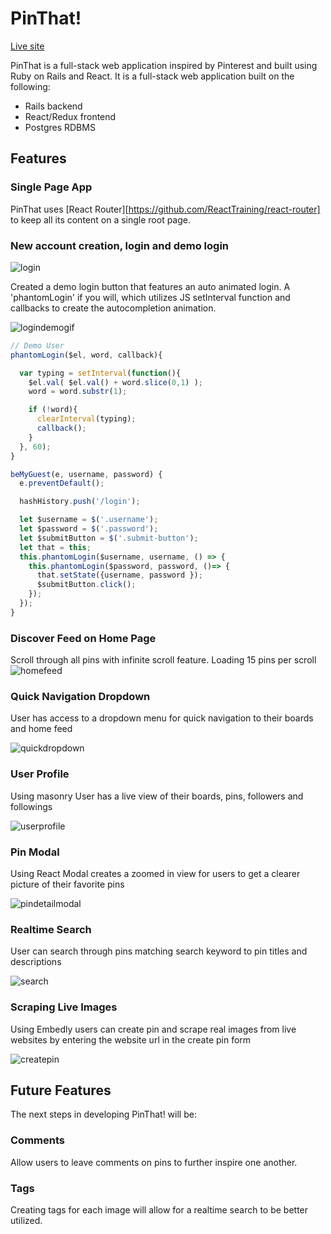 # PinThat!

[Live site][pinspiration]

[pinspiration]: http://www.pinthat.space

PinThat is a full-stack web application inspired by Pinterest and built using Ruby on Rails and React.
It is a full-stack web application built on the following:

*  Rails backend
*  React/Redux frontend
*  Postgres RDBMS

## Features

### Single Page App

PinThat uses [React Router][https://github.com/ReactTraining/react-router] to keep all its content on a single root page.



### New account creation, login and demo login
![login]

Created a demo login button that features an auto animated login. A 'phantomLogin' if you will, which utilizes JS setInterval function and callbacks to create the autocompletion animation.

![logindemogif]

```js
// Demo User
phantomLogin($el, word, callback){

  var typing = setInterval(function(){
    $el.val( $el.val() + word.slice(0,1) );
    word = word.substr(1);

    if (!word){
      clearInterval(typing);
      callback();
    }
  }, 60);
}

beMyGuest(e, username, password) {
  e.preventDefault();

  hashHistory.push('/login');

  let $username = $('.username');
  let $password = $('.password');
  let $submitButton = $('.submit-button');
  let that = this;
  this.phantomLogin($username, username, () => {
    this.phantomLogin($password, password, ()=> {
      that.setState({username, password });
      $submitButton.click();
    });
  });
}
```


### Discover Feed on Home Page

Scroll through all pins with infinite scroll feature. Loading 15 pins per scroll
![homefeed]

### Quick Navigation Dropdown

User has access to a dropdown menu for quick navigation to their boards and home feed

![quickdropdown]

### User Profile

Using masonry User has a live view of their boards, pins, followers and followings

![userprofile]

### Pin Modal

Using React Modal creates a zoomed in view for users to get a clearer picture of their favorite pins

![pindetailmodal]

### Realtime Search

User can search through pins matching search keyword to pin titles and descriptions

![search]

### Scraping Live Images

Using Embedly users can create pin and scrape real images from live websites by entering the website url in the create pin form

![createpin]

## Future Features

The next steps in developing PinThat! will be:

### Comments

Allow users to leave comments on pins to further inspire one another.

### Tags

Creating tags for each image will allow for a realtime search to be better utilized.


[login]: ./docs/screenshots/login.png
[logindemogif]: ./docs/screenshots/login_demo.gif

[homefeed]: ./docs/screenshots/homefeed.png
[userprofile]: ./docs/screenshots/userprofile.png
[quickdropdown]: ./docs/screenshots/quickdropdown.png
[pindetailmodal]: ./docs/screenshots/pindetailmodal.png
[search]: ./docs/screenshots/search.png
[createpin]: ./docs/screenshots/createpin.png

